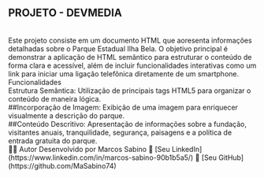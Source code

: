 ## PROJETO - DEVMEDIA
<br>
Este projeto consiste em um  documento HTML que aoresenta informações detalhadas sobre o Parque Estadual Ilha Bela.
O objetivo principal é demonstrar a aplicação de HTML semântico para estruturar o conteúdo de forma clara e acessível, além de incluir funcionalidades interativas como um link para iniciar uma ligação telefônica diretamente de um smartphone.
<br>
Funcionalidades
<br>
Estrutura Semântica: 
Utilização de principais tags HTML5 para organizar o conteúdo de maneira lógica.
<br>
##Incorporação de Imagem: 
Exibição de uma imagem para enriquecer visualmente a descrição do parque.
<br>
##Conteúdo Descritivo: Apresentação de informações sobre a fundação, visitantes anuais, tranquilidade, segurança, paisagens e a política de entrada gratuita do parque.
<br>
🧑‍💻 Autor
Desenvolvido por Marcos Sabino  
🔗 [Seu LinkedIn](https://www.linkedin.com/in/marcos-sabino-90b1b5a5/)  
🐙 [Seu GitHub](https://github.com/MaSabino74)
